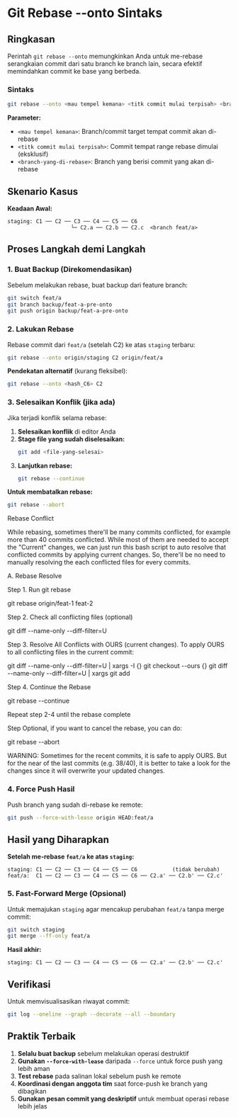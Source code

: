 # Git Rebase --onto Sintaks

## Ringkasan

Perintah `git rebase --onto` memungkinkan Anda untuk me-rebase serangkaian commit dari satu branch ke branch lain, secara efektif memindahkan commit ke base yang berbeda.

### Sintaks

```bash
git rebase --onto <mau tempel kemana> <titk commit mulai terpisah> <branch yang di rebase>
```

**Parameter:**
- `<mau tempel kemana>`: Branch/commit target tempat commit akan di-rebase
- `<titk commit mulai terpisah>`: Commit tempat range rebase dimulai (eksklusif)
- `<branch-yang-di-rebase>`: Branch yang berisi commit yang akan di-rebase

## Skenario Kasus

**Keadaan Awal:**
```
staging: C1 ── C2 ── C3 ── C4 ── C5 ── C6
                    └─ C2.a ── C2.b ── C2.c  <branch feat/a>
```

## Proses Langkah demi Langkah

### 1. Buat Backup (Direkomendasikan)

Sebelum melakukan rebase, buat backup dari feature branch:

```bash
git switch feat/a
git branch backup/feat-a-pre-onto
git push origin backup/feat-a-pre-onto
```

### 2. Lakukan Rebase

Rebase commit dari `feat/a` (setelah C2) ke atas `staging` terbaru:

```bash
git rebase --onto origin/staging C2 origin/feat/a
```

**Pendekatan alternatif** (kurang fleksibel):
```bash
git rebase --onto <hash_C6> C2
```

### 3. Selesaikan Konflik (jika ada)

Jika terjadi konflik selama rebase:

1. **Selesaikan konflik** di editor Anda
2. **Stage file yang sudah diselesaikan:**
   ```bash
   git add <file-yang-selesai>
   ```
3. **Lanjutkan rebase:**
   ```bash
   git rebase --continue
   ```

**Untuk membatalkan rebase:**
```bash
git rebase --abort
```

Rebase Conflict


While rebasing, sometimes there'll be many commits conflicted, for example more than 40 commits conflicted. While most of them are needed to accept the "Current" changes, we can just run this bash script to auto resolve that conflicted commits by applying current changes. So, there'll be no need to manually resolving the each conflicted files for every commits.


A. Rebase Resolve


Step 1. Run git rebase

git rebase origin/feat-1 feat-2

Step 2. Check all conflicting files (optional)

git diff --name-only --diff-filter=U

Step 3. Resolve All Conflicts with OURS (current changes). To apply OURS to all conflicting files in the current commit:

git diff --name-only --diff-filter=U | xargs -I {} git checkout --ours {}
git diff --name-only --diff-filter=U | xargs git add

Step 4. Continue the Rebase

git rebase --continue

Repeat step 2-4 until the rebase complete

Step Optional, if you want to cancel the rebase, you can do:

git rebase --abort


WARNING: Sometimes for the recent commits, it is safe to apply OURS. But for the near of the last commits (e.g. 38/40), it is better to take a look for the changes since it will overwrite your updated changes.



### 4. Force Push Hasil

Push branch yang sudah di-rebase ke remote:

```bash
git push --force-with-lease origin HEAD:feat/a
```

## Hasil yang Diharapkan

**Setelah me-rebase `feat/a` ke atas `staging`:**
```
staging: C1 ── C2 ── C3 ── C4 ── C5 ── C6           (tidak berubah)
feat/a:  C1 ── C2 ── C3 ── C4 ── C5 ── C6 ── C2.a' ── C2.b' ── C2.c'
```

### 5. Fast-Forward Merge (Opsional)

Untuk memajukan `staging` agar mencakup perubahan `feat/a` tanpa merge commit:

```bash
git switch staging
git merge --ff-only feat/a
```

**Hasil akhir:**
```
staging: C1 ── C2 ── C3 ── C4 ── C5 ── C6 ── C2.a' ── C2.b' ── C2.c'
```

## Verifikasi

Untuk memvisualisasikan riwayat commit:

```bash
git log --oneline --graph --decorate --all --boundary
```

## Praktik Terbaik

1. **Selalu buat backup** sebelum melakukan operasi destruktif
2. **Gunakan `--force-with-lease`** daripada `--force` untuk force push yang lebih aman
3. **Test rebase** pada salinan lokal sebelum push ke remote
4. **Koordinasi dengan anggota tim** saat force-push ke branch yang dibagikan
5. **Gunakan pesan commit yang deskriptif** untuk membuat operasi rebase lebih jelas
